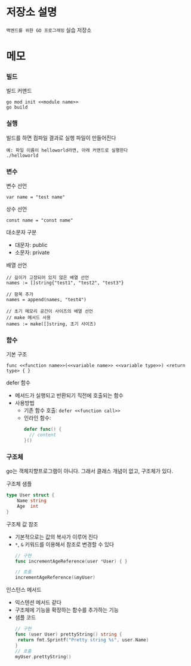 # 저장소 설명
`백엔드를 위한 GO 프로그래밍` 실습 저장소

# 메모
### 빌드 
빌드 커맨드
```
go mod init <<module name>>
go build
```

### 실행
빌드를 하면 컴파일 결과로 실행 파일이 만들어진다
```
예: 파일 이름이 helloworld라면, 아래 커맨드로 실행한다
./helloworld
```

### 변수
변수 선언
```
var name = "test name"
```

상수 선언
```
const name = "const name"
```

대소문자 구분
- 대문자: public
- 소문자: private

배열 선언
```
// 길이가 고정되어 있지 않은 배열 선언
names := []string{"test1", "test2", "test3"}

// 항목 추가
names = append(names, "test4")

// 초기 메모리 공간이 사이즈의 배열 선언
// make 메서드 사용
names := make([]string, 초기 사이즈)
```

### 함수
기본 구조
```
func <<function name>>(<<variable name>> <<variable type>>) <return type> { }
```

defer 함수
- 메서드가 실행되고 반환되기 직전에 호출되는 함수
- 사용방법
   - 기존 함수 호출: `defer <<function call>>`
   - 인라인 함수: 
      ```go
      defer func() {
        // content
      }()
      ```
### 구조체
go는 객체지향프로그램이 아니다. 그래서 클래스 개념이 없고, 구조체가 있다. 

구조체 샘플
```go
type User struct {
	Name string
	Age  int
}
```

구조체 값 참조
- 기본적으로는 값의 복사가 이루어 진다
- `*`, `&` 키워드를 이용해서 참조로 변경할 수 있다
   ```go
   // 구현
   func incrementAgeReference(user *User) { }

   // 호출
   incrementAgeReference(&myUser)
   ```

인스턴스 메서드
- 익스텐션 메서드 같다
- 구조체에 기능을 확장하는 함수를 추가하는 기능
- 샘플 코드
   ```go
   // 구현
   func (user User) prettyString() string {
	return fmt.Sprintf("Pretty string %s", user.Name)
   }
   // 호출
   myUser.prettyString()
   ```
